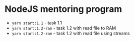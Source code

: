 # NodeJS mentoring program

* `yarn start:1.1` - task 1.1
* `yarn start:1.2-ram` - task 1.2 with read file to RAM
* `yarn start:1.2-ram` - task 1.2 with read file using streams